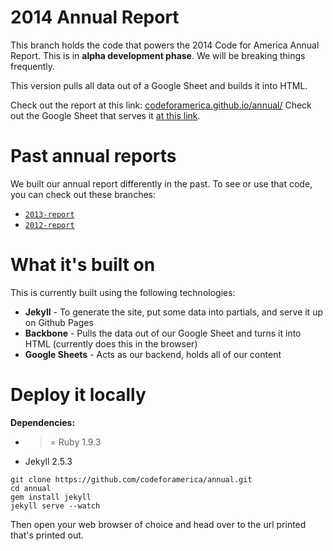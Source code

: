2014 Annual Report
=======

This branch holds the code that powers the 2014 Code for America Annual Report. This is in **alpha development phase**. We will be breaking things frequently.

This version pulls all data out of a Google Sheet and builds it into HTML.

Check out the report at this link: [codeforamerica.github.io/annual/](http://codeforamerica.github.io/annual/)
Check out the Google Sheet that serves it [at this link](https://docs.google.com/a/codeforamerica.org/spreadsheets/d/1UTmofeY8rPZvXdN_CNJXfFgPlexiMmlSs5W8oPhqFko/edit#gid=179182240).

# Past annual reports

We built our annual report differently in the past. To see or use that code, you can check out these branches:

* [`2013-report`](https://github.com/codeforamerica/annual/tree/2013-report)
* [`2012-report`](https://github.com/codeforamerica/annual/tree/2013-report)

# What it's built on

This is currently built using the following technologies:
* **Jekyll** - To generate the site, put some data into partials, and serve it up on Github Pages
* **Backbone** - Pulls the data out of our Google Sheet and turns it into HTML (currently does this in the browser)
* **Google Sheets** - Acts as our backend, holds all of our content

# Deploy it locally

**Dependencies:**
* >= Ruby 1.9.3
* Jekyll 2.5.3

```
git clone https://github.com/codeforamerica/annual.git
cd annual
gem install jekyll
jekyll serve --watch
```

Then open your web browser of choice and head over to the url printed that's printed out.